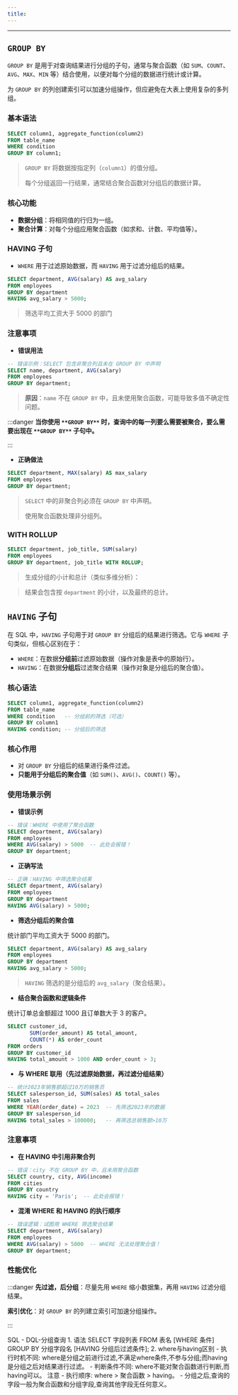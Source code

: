 ```yaml
---
title:
---
```

---

## `GROUP BY`
`GROUP BY` 是用于对查询结果进行分组的子句，通常与聚合函数（如 `SUM`、`COUNT`、`AVG`、`MAX`、`MIN` 等）结合使用，以便对每个分组的数据进行统计或计算。

为 `GROUP BY` 的列创建索引可以加速分组操作，但应避免在大表上使用复杂的多列组。

### **基本语法**
```sql
SELECT column1, aggregate_function(column2)
FROM table_name
WHERE condition
GROUP BY column1;
```

> `GROUP BY` 将数据按指定列（`column1`）的值分组。
>
> 每个分组返回一行结果，通常结合聚合函数对分组后的数据计算。
>

### **核心功能**
+ **数据分组**：将相同值的行归为一组。
+ **聚合计算**：对每个分组应用聚合函数（如求和、计数、平均值等）。

### **HAVING 子句**
+ `WHERE` 用于过滤原始数据，而 `HAVING` 用于过滤分组后的结果。

```sql
SELECT department, AVG(salary) AS avg_salary
FROM employees
GROUP BY department
HAVING avg_salary > 5000;
```

> 筛选平均工资大于 5000 的部门
>

### **注意事项**
+ **错误用法**

```sql
-- 错误示例：SELECT 包含非聚合列且未在 GROUP BY 中声明
SELECT name, department, AVG(salary)
FROM employees
GROUP BY department;
```

> **原因**：`name` 不在 `GROUP BY` 中，且未使用聚合函数，可能导致多值不确定性问题。
>

:::danger
**当你使用 **`**GROUP BY**`** 时，查询中的每一列要么需要被聚合，要么需要出现在 **`**GROUP BY**`** 子句中。**

:::

+ **正确做法**

```sql
SELECT department, MAX(salary) AS max_salary
FROM employees
GROUP BY department;
```

> `SELECT` 中的非聚合列必须在 `GROUP BY` 中声明。
>
> 使用聚合函数处理非分组列。
>

### WITH ROLLUP
```sql
SELECT department, job_title, SUM(salary)
FROM employees
GROUP BY department, job_title WITH ROLLUP;
```

> 生成分组的小计和总计（类似多维分析）：
>

> 结果会包含按 `department` 的小计，以及最终的总计。
>



## `HAVING` 子句
在 SQL 中，`HAVING` 子句用于对 `GROUP BY` 分组后的结果进行筛选。它与 `WHERE` 子句类似，但核心区别在于：

+ `WHERE`：在数据**分组前**过滤原始数据（操作对象是表中的原始行）。
+ `HAVING`：在数据**分组后**过滤聚合结果（操作对象是分组后的聚合值）。

### 核心语法
```sql
SELECT column1, aggregate_function(column2)
FROM table_name
WHERE condition   -- 分组前的筛选（可选）
GROUP BY column1
HAVING condition; -- 分组后的筛选
```

### **核心作用**
+ 对 `GROUP BY` 分组后的结果进行条件过滤。
+ **只能用于分组后的聚合值**（如 `SUM()`、`AVG()`、`COUNT()` 等）。

### **使用场景示例**
+ **错误示例**

```sql
-- 错误：WHERE 中使用了聚合函数
SELECT department, AVG(salary)
FROM employees
WHERE AVG(salary) > 5000  -- 此处会报错！
GROUP BY department;
```

+ **正确写法**

```sql
-- 正确：HAVING 中筛选聚合结果
SELECT department, AVG(salary)
FROM employees
GROUP BY department
HAVING AVG(salary) > 5000;
```

+ **筛选分组后的聚合值**

统计部门平均工资大于 5000 的部门。

```sql
SELECT department, AVG(salary) AS avg_salary
FROM employees
GROUP BY department
HAVING avg_salary > 5000;
```

> `HAVING` 筛选的是分组后的 `avg_salary`（聚合结果）。
>

+ **结合聚合函数和逻辑条件**

统计订单总金额超过 1000 且订单数大于 3 的客户。

```sql
SELECT customer_id, 
       SUM(order_amount) AS total_amount,
       COUNT(*) AS order_count
FROM orders
GROUP BY customer_id
HAVING total_amount > 1000 AND order_count > 3;
```

+ **与 WHERE 联用（先过滤原始数据，再过滤分组结果）**

```sql
-- 统计2023年销售额超过10万的销售员
SELECT salesperson_id, SUM(sales) AS total_sales
FROM sales
WHERE YEAR(order_date) = 2023  -- 先筛选2023年的数据
GROUP BY salesperson_id
HAVING total_sales > 100000;   -- 再筛选总销售额>10万
```

### **注意事项**
+ **在 HAVING 中引用非聚合列**

```sql
-- 错误：city 不在 GROUP BY 中，且未用聚合函数
SELECT country, city, AVG(income)
FROM cities
GROUP BY country
HAVING city = 'Paris';  -- 此处会报错！
```

+ **混淆 WHERE 和 HAVING 的执行顺序**

```sql
-- 错误逻辑：试图用 WHERE 筛选聚合结果
SELECT department, AVG(salary)
FROM employees
WHERE AVG(salary) > 5000  -- WHERE 无法处理聚合值！
GROUP BY department;
```

### **性能优化**
:::danger
**先过滤，后分组**：尽量先用 `WHERE` 缩小数据集，再用 `HAVING` 过滤分组结果。

**索引优化**：对 `GROUP BY` 的列建立索引可加速分组操作。

:::


SQL - DQL-分组查询 1. 语法 SELECT 字段列表 FROM 表名 [WHERE 条件] GROUP BY 分组字段名 [HAVING 分组后过滤条件]; 2. where与having区别 - 执行时机不同: where是分组之前进行过滤,不满足where条件,不参与分组;而having是分组之后对结果进行过滤。 - 判断条件不同: where不能对聚合函数进行判断,而having可以。 注意 - 执行顺序: where > 聚合函数 > having。 - 分组之后,查询的字段一般为聚合函数和分组字段,查询其他字段无任何意义。


